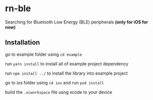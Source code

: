 # rn-ble

Searching for Bluetooth Low Energy (BLE) peripherals **(only for iOS for now)**

## Installation

go to example folder using `cd example`

run `yarn install` to install all of example project dependency

run `npm install ../` to install the library into example project

go to ios folder using `cd ios` and run `pod install`

build the `.xcworkspace` file usng xcode to your device
